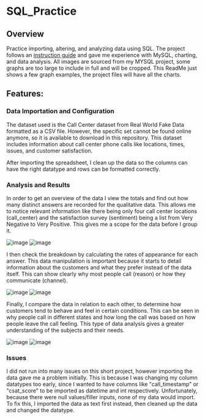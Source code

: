 # SQL_Practice

## Overview

Practice importing, altering, and analyzing data using SQL. The project follows an [instruction guide](https://medium.com/@Armonia1999/data-analysis-project-using-sql-to-clean-and-analyse-data-64a24e84b730) and gave me experience with MySQL, charting, and data analysis. All images are sourced from my MYSQL project, some graphs are too large to include in full and will be cropped. This ReadMe just shows a few graph examples, the project files will have all the charts.

## Features:

### Data Importation and Configuration

The dataset used is the Call Center dataset from Real World Fake Data formatted as a CSV file. However, the specific set cannot be found online anymore, so it is available to download in this repository. This dataset includes information about call center phone calls like locations, times, issues, and customer satisfaction.

After importing the spreadsheet, I clean up the data so the columns can have the right datatype and rows can be formatted correctly.

### Analysis and Results

In order to get an overview of the data I view the totals and find out how many distinct answers are recorded for the qualitative data. This allows me to notice relevant information like there being only four call center locations (call_center) and the satisfaction survey (sentiment) being a list from Very Negative to Very Positive. This gives me a scope for the data before I group it.

![image](https://github.com/user-attachments/assets/6094c16f-0d31-4ac1-acaf-21b466dee8ed) ![image](https://github.com/user-attachments/assets/bf7a8fee-8504-483e-bd76-1e81cbfde488)

I then check the breakdown by calculating the rates of appearance for each answer. This data manipulation is important because it starts to detail information about the customers and what they prefer instead of the data itself. This can show clearly why most people call (reason) or how they communicate (channel).

![image](https://github.com/user-attachments/assets/4974524f-64f4-4a35-a50d-1bc7eeb04317) ![image](https://github.com/user-attachments/assets/6ee212c5-891c-4c43-b75b-94f88b9d9966)

Finally, I compare the data in relation to each other, to determine how customers tend to behave and feel in certain conditions. This can be seen in why people call in different states and how long the call was based on how people leave the call feeling. This type of data analysis gives a greater understanding of the subjects and their needs.

![image](https://github.com/user-attachments/assets/4f90f8b6-5b52-4020-a422-c6b0304041ce) ![image](https://github.com/user-attachments/assets/5400c5bd-178b-418a-b379-60c3552e1fcc)

### Issues

I did not run into many issues on this short project, however importing the data gave me a problem initially. This is because I was changing my column datatypes too early, since I wanted to have columns like "call_timestamp" or "csat_score" to be imported as datetime and int respectively. Unfortunately, because there were null values/filler inputs, none of my data would import. To fix this, I imported the data as text first instead, then cleaned up the data and changed the datatype.


